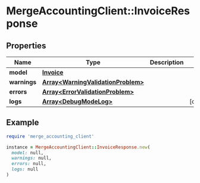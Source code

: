# MergeAccountingClient::InvoiceResponse

## Properties

| Name | Type | Description | Notes |
| ---- | ---- | ----------- | ----- |
| **model** | [**Invoice**](Invoice.md) |  |  |
| **warnings** | [**Array&lt;WarningValidationProblem&gt;**](WarningValidationProblem.md) |  |  |
| **errors** | [**Array&lt;ErrorValidationProblem&gt;**](ErrorValidationProblem.md) |  |  |
| **logs** | [**Array&lt;DebugModeLog&gt;**](DebugModeLog.md) |  | [optional] |

## Example

```ruby
require 'merge_accounting_client'

instance = MergeAccountingClient::InvoiceResponse.new(
  model: null,
  warnings: null,
  errors: null,
  logs: null
)
```

